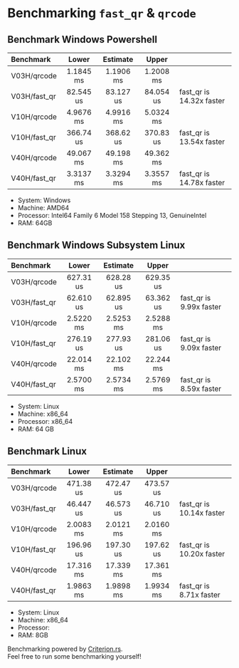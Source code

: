 # Benchmarking `fast_qr` & `qrcode`

## Benchmark Windows Powershell

| Benchmark    |   Lower   | Estimate  |   Upper   |                          |
|:-------------|:---------:|:---------:|:---------:|--------------------------|
| V03H/qrcode  | 1.1845 ms | 1.1906 ms | 1.2008 ms |                          |
| V03H/fast_qr | 82.545 us | 83.127 us | 84.054 us | fast_qr is 14.32x faster |
| V10H/qrcode  | 4.9676 ms | 4.9916 ms | 5.0324 ms |                          |
| V10H/fast_qr | 366.74 us | 368.62 us | 370.83 us | fast_qr is 13.54x faster |
| V40H/qrcode  | 49.067 ms | 49.198 ms | 49.362 ms |                          |
| V40H/fast_qr | 3.3137 ms | 3.3294 ms | 3.3557 ms | fast_qr is 14.78x faster |

- System: Windows
- Machine: AMD64
- Processor: Intel64 Family 6 Model 158 Stepping 13, GenuineIntel
- RAM: 64GB

## Benchmark Windows Subsystem Linux

| Benchmark    |   Lower   | Estimate  |   Upper   |                         |
|:-------------|:---------:|:---------:|:---------:|-------------------------|
| V03H/qrcode  | 627.31 us | 628.28 us | 629.35 us |                         |
| V03H/fast_qr | 62.610 us | 62.895 us | 63.362 us | fast_qr is 9.99x faster |
| V10H/qrcode  | 2.5220 ms | 2.5253 ms | 2.5288 ms |                         |
| V10H/fast_qr | 276.19 us | 277.93 us | 281.06 us | fast_qr is 9.09x faster |
| V40H/qrcode  | 22.014 ms | 22.102 ms | 22.244 ms |                         |
| V40H/fast_qr | 2.5700 ms | 2.5734 ms | 2.5769 ms | fast_qr is 8.59x faster |

- System: Linux
- Machine: x86_64
- Processor: x86_64
- RAM: 64 GB

## Benchmark Linux

| Benchmark    |   Lower   | Estimate  |   Upper   |                          |
|:-------------|:---------:|:---------:|:---------:|--------------------------|
| V03H/qrcode  | 471.38 us | 472.47 us | 473.57 us |                          |
| V03H/fast_qr | 46.447 us | 46.573 us | 46.710 us | fast_qr is 10.14x faster |
| V10H/qrcode  | 2.0083 ms | 2.0121 ms | 2.0160 ms |                          |
| V10H/fast_qr | 196.96 us | 197.30 us | 197.62 us | fast_qr is 10.20x faster |
| V40H/qrcode  | 17.316 ms | 17.339 ms | 17.361 ms |                          |
| V40H/fast_qr | 1.9863 ms | 1.9898 ms | 1.9934 ms | fast_qr is 8.71x faster  |

- System: Linux
- Machine: x86_64
- Processor:
- RAM: 8GB

Benchmarking powered by [Criterion.rs](https://github.com/bheisler/criterion.rs). \
Feel free to run some benchmarking yourself!
